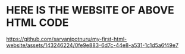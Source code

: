 # HERE IS THE WEBSITE OF ABOVE HTML CODE


https://github.com/sarvanipotnuru/my-first-html-website/assets/143246224/0fe9e883-6d7c-44e8-a531-1c1d5a6f49e7

